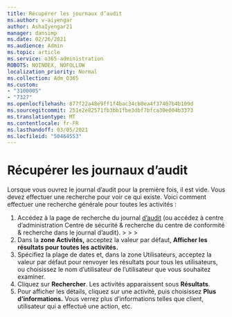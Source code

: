 ```yaml
---
title: Récupérer les journaux d’audit
ms.author: v-aiyengar
author: AshaIyengar21
manager: dansimp
ms.date: 02/26/2021
ms.audience: Admin
ms.topic: article
ms.service: o365-administration
ROBOTS: NOINDEX, NOFOLLOW
localization_priority: Normal
ms.collection: Adm_O365
ms.custom:
- "3100005"
- "7327"
ms.openlocfilehash: 877f22a48e9ff1f4bac34cb0ea4f37407b4b109d
ms.sourcegitcommit: 251e2e82571fb3bb1fbe3dbf7bfca30e004b3373
ms.translationtype: MT
ms.contentlocale: fr-FR
ms.lasthandoff: 03/05/2021
ms.locfileid: "50464553"
---
```

# <a name="retrieve-the-audit-logs"></a>Récupérer les journaux d’audit

Lorsque vous ouvrez le journal d’audit pour la première fois, il est vide. Vous devez effectuer une recherche pour voir ce qui existe. Voici comment effectuer une recherche générale pour toutes les activités :

1. Accédez à la page de recherche du journal [d’audit](https://protection.office.com/#/unifiedauditlog) (ou accédez à centre d’administration Centre de sécurité & recherche du centre de conformité & recherche dans le journal d’audit).  >    >    >  
1. Dans la **zone Activités,** acceptez la valeur par défaut, **Afficher les résultats pour toutes les activités.**
1. Spécifiez la plage de  dates et, dans la zone Utilisateurs, acceptez la valeur par défaut pour renvoyer les résultats pour tous les utilisateurs, ou choisissez le nom d’utilisateur de l’utilisateur que vous souhaitez examiner.
1. Cliquez sur **Rechercher**. Les activités apparaissent sous **Résultats**.
1. Pour afficher les détails, cliquez sur une activité, puis choisissez **Plus d’informations.** Vous verrez plus d’informations telles que client, utilisateur qui a effectué une action, etc.

